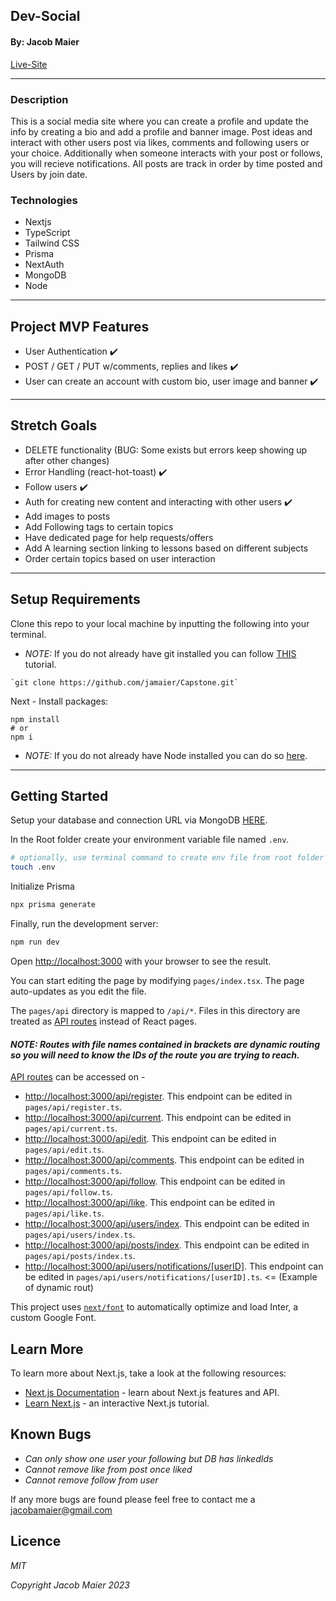 ## Dev-Social

#### By: Jacob Maier
[Live-Site]() 
<hr>

### Description 

This is a social media site where you can create a profile and update the info by creating a bio and add a profile and banner image. Post ideas and interact with other users post via likes, comments and following users or your choice. Additionally when someone interacts with your post or follows, you will recieve notifications. All posts are track in order by time posted and Users by join date.

### Technologies

- Nextjs
- TypeScript
- Tailwind CSS
- Prisma
- NextAuth
- MongoDB
- Node

<hr>

## Project MVP Features

- User Authentication ✔️
- POST / GET / PUT w/comments, replies and likes ✔️
- User can create an account with custom bio, user image and banner ✔️

<hr>

## Stretch Goals

- DELETE functionality (BUG: Some exists but errors keep showing up after other changes)
- Error Handling (react-hot-toast) ✔️
- Follow users ✔️
- Auth for creating new content and interacting with other users ✔️
- Add images to posts
- Add Following tags to certain topics
- Have dedicated page for help requests/offers
- Add A learning section linking to lessons based on different subjects
- Order certain topics based on user interaction
<hr>

## Setup Requirements

Clone this repo to your local machine by inputting the following into your terminal.
* _NOTE:_ If you do not already have git installed you can follow [THIS](https://git-scm.com/book/en/v2/Getting-Started-Installing-Git) tutorial.
```shell
`git clone https://github.com/jamaier/Capstone.git`
```

Next - Install packages:
```shell
npm install
# or
npm i
```
* _NOTE:_ If you do not already have Node installed you can do so [here](https://docs.npmjs.com/downloading-and-installing-node-js-and-npm).
 
<hr>

## Getting Started

Setup your database and connection URL via MongoDB [HERE](https://www.mongodb.com/atlas/database).

In the Root folder create your environment variable file named `.env`.
```bash
# optionally, use terminal command to create env file from root folder
touch .env
``` 

Initialize Prisma
```bash
npx prisma generate
```

Finally, run the development server:

```bash
npm run dev
```

Open [http://localhost:3000](http://localhost:3000) with your browser to see the result.


You can start editing the page by modifying `pages/index.tsx`. The page auto-updates as you edit the file.

The `pages/api` directory is mapped to `/api/*`. Files in this directory are treated as [API routes](https://nextjs.org/docs/api-routes/introduction) instead of React pages.

#### _NOTE: Routes with file names contained in brackets are dynamic routing so you will need to know the IDs of the route you are trying to reach._

[API routes](https://nextjs.org/docs/api-routes/introduction) can be accessed on -

- [http://localhost:3000/api/register](http://localhost:3000/api/register). This endpoint can be edited in `pages/api/register.ts`.
- [http://localhost:3000/api/current](http://localhost:3000/api/current). This endpoint can be edited in `pages/api/current.ts`.
- [http://localhost:3000/api/edit](http://localhost:3000/api/edit). This endpoint can be edited in `pages/api/edit.ts`.
- [http://localhost:3000/api/comments](http://localhost:3000/api/comments). This endpoint can be edited in `pages/api/comments.ts`.
- [http://localhost:3000/api/follow](http://localhost:3000/api/follow). This endpoint can be edited in `pages/api/follow.ts`.
- [http://localhost:3000/api/like](http://localhost:3000/api/like). This endpoint can be edited in `pages/api/like.ts`.
- [http://localhost:3000/api/users/index](http://localhost:3000/api/users/index). This endpoint can be edited in `pages/api/users/index.ts`.
- [http://localhost:3000/api/posts/index](http://localhost:3000/api/posts/index). This endpoint can be edited in `pages/api/posts/index.ts`.
- [http://localhost:3000/api/users/notifications/[userID]](http://localhost:3000/api/users/notifications/[userID]). This endpoint can be edited in `pages/api/users/notifications/[userID].ts`. <= (Example of dynamic rout)


This project uses [`next/font`](https://nextjs.org/docs/basic-features/font-optimization) to automatically optimize and load Inter, a custom Google Font.

## Learn More

To learn more about Next.js, take a look at the following resources:

- [Next.js Documentation](https://nextjs.org/docs) - learn about Next.js features and API.
- [Learn Next.js](https://nextjs.org/learn) - an interactive Next.js tutorial.

## Known Bugs

- _Can only show one user your following but DB has linkedIds_
- _Cannot remove like from post once liked_
- _Cannot remove follow from user_

If any more bugs are found please feel free to contact me a [jacobamaier@gmail.com](mailto:jacobamaier@gmail.com)

## Licence

_MIT_ 

_Copyright_ _Jacob Maier_ _2023_